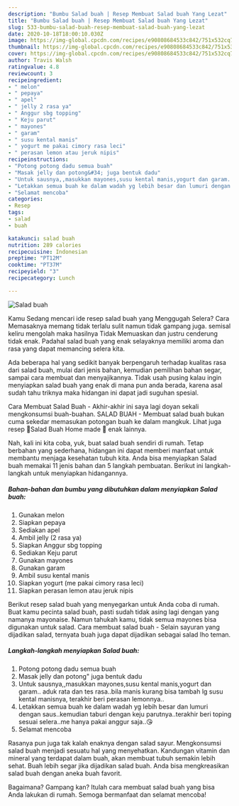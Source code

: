 ```yaml
---
description: "Bumbu Salad buah | Resep Membuat Salad buah Yang Lezat"
title: "Bumbu Salad buah | Resep Membuat Salad buah Yang Lezat"
slug: 533-bumbu-salad-buah-resep-membuat-salad-buah-yang-lezat
date: 2020-10-18T18:00:10.030Z
image: https://img-global.cpcdn.com/recipes/e90808684533c842/751x532cq70/salad-buah-foto-resep-utama.jpg
thumbnail: https://img-global.cpcdn.com/recipes/e90808684533c842/751x532cq70/salad-buah-foto-resep-utama.jpg
cover: https://img-global.cpcdn.com/recipes/e90808684533c842/751x532cq70/salad-buah-foto-resep-utama.jpg
author: Travis Walsh
ratingvalue: 4.8
reviewcount: 3
recipeingredient:
- " melon"
- " pepaya"
- " apel"
- " jelly 2 rasa ya"
- " Anggur sbg topping"
- " Keju parut"
- " mayones"
- " garam"
- " susu kental manis"
- " yogurt me pakai cimory rasa leci"
- " perasan lemon atau jeruk nipis"
recipeinstructions:
- "Potong potong dadu semua buah"
- "Masak jelly dan potong&#34; juga bentuk dadu"
- "Untuk sausnya,,masukkan mayones,susu kental manis,yogurt dan garam.. aduk rata dan tes rasa..bila manis kurang bisa tambah lg susu kental manisnya, terakhir beri perasan lemonnya.."
- "Letakkan semua buah ke dalam wadah yg lebih besar dan lumuri dengan saus..kemudian taburi dengan keju parutnya..terakhir beri toping sesuai selera..me hanya pakai anggur saja..😘"
- "Selamat mencoba"
categories:
- Resep
tags:
- salad
- buah

katakunci: salad buah 
nutrition: 289 calories
recipecuisine: Indonesian
preptime: "PT12M"
cooktime: "PT37M"
recipeyield: "3"
recipecategory: Lunch

---
```



![Salad buah](https://img-global.cpcdn.com/recipes/e90808684533c842/751x532cq70/salad-buah-foto-resep-utama.jpg)

Kamu Sedang mencari ide resep salad buah yang Menggugah Selera? Cara Memasaknya memang tidak terlalu sulit namun tidak gampang juga. semisal keliru mengolah maka hasilnya Tidak Memuaskan dan justru cenderung tidak enak. Padahal salad buah yang enak selayaknya memiliki aroma dan rasa yang dapat memancing selera kita.

Ada beberapa hal yang sedikit banyak berpengaruh terhadap kualitas rasa dari salad buah, mulai dari jenis bahan, kemudian pemilihan bahan segar, sampai cara membuat dan menyajikannya. Tidak usah pusing kalau ingin menyiapkan salad buah yang enak di mana pun anda berada, karena asal sudah tahu triknya maka hidangan ini dapat jadi suguhan spesial.

Cara Membuat Salad Buah - Akhir-akhir ini saya lagi doyan sekali mengkonsumsi buah-buahan. SALAD BUAH - Membuat salad buah bukan cuma sekedar memasukan potongan buah ke dalam mangkuk. Lihat juga resep 🍓Salad Buah Home made 🍇 enak lainnya.


Nah, kali ini kita coba, yuk, buat salad buah sendiri di rumah. Tetap berbahan yang sederhana, hidangan ini dapat memberi manfaat untuk membantu menjaga kesehatan tubuh kita. Anda bisa menyiapkan Salad buah memakai 11 jenis bahan dan 5 langkah pembuatan. Berikut ini langkah-langkah untuk menyiapkan hidangannya.

<!--inarticleads1-->

##### Bahan-bahan dan bumbu yang dibutuhkan dalam menyiapkan Salad buah:

1. Gunakan  melon
1. Siapkan  pepaya
1. Sediakan  apel
1. Ambil  jelly (2 rasa ya)
1. Siapkan  Anggur sbg topping
1. Sediakan  Keju parut
1. Gunakan  mayones
1. Gunakan  garam
1. Ambil  susu kental manis
1. Siapkan  yogurt (me pakai cimory rasa leci)
1. Siapkan  perasan lemon atau jeruk nipis


Berikut resep salad buah yang menyegarkan untuk Anda coba di rumah. Buat kamu pecinta salad buah, pasti sudah tidak asing lagi dengan yang namanya mayonaise. Namun tahukah kamu, tidak semua mayones bisa digunakan untuk salad. Cara membuat salad buah - Selain sayuran yang dijadikan salad, ternyata buah juga dapat dijadikan sebagai salad lho teman. 

<!--inarticleads2-->

##### Langkah-langkah menyiapkan Salad buah:

1. Potong potong dadu semua buah
1. Masak jelly dan potong&#34; juga bentuk dadu
1. Untuk sausnya,,masukkan mayones,susu kental manis,yogurt dan garam.. aduk rata dan tes rasa..bila manis kurang bisa tambah lg susu kental manisnya, terakhir beri perasan lemonnya..
1. Letakkan semua buah ke dalam wadah yg lebih besar dan lumuri dengan saus..kemudian taburi dengan keju parutnya..terakhir beri toping sesuai selera..me hanya pakai anggur saja..😘
1. Selamat mencoba


Rasanya pun juga tak kalah enaknya dengan salad sayur. Mengkonsumsi salad buah menjadi sesuatu hal yang menyehatkan. Kandungan vitamin dan mineral yang terdapat dalam buah, akan membuat tubuh semakin lebih sehat. Buah lebih segar jika dijadikan salad buah. Anda bisa mengkreasikan salad buah dengan aneka buah favorit. 

Bagaimana? Gampang kan? Itulah cara membuat salad buah yang bisa Anda lakukan di rumah. Semoga bermanfaat dan selamat mencoba!
